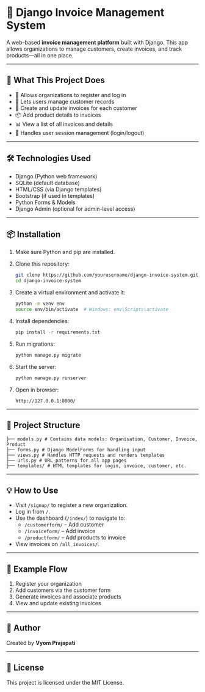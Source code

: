 # 🧾 Django Invoice Management System

A web-based **invoice management platform** built with Django. This app allows organizations to manage customers, create invoices, and track products—all in one place.

---

## 🚀 What This Project Does

- 🏢 Allows organizations to register and log in
- 👥 Lets users manage customer records
- 🧾 Create and update invoices for each customer
- 📦 Add product details to invoices
- 📊 View a list of all invoices and details
- 🔐 Handles user session management (login/logout)

---

## 🛠️ Technologies Used

- Django (Python web framework)
- SQLite (default database)
- HTML/CSS (via Django templates)
- Bootstrap (if used in templates)
- Python Forms & Models
- Django Admin (optional for admin-level access)

---

## 📦 Installation

1. Make sure Python and pip are installed.
2. Clone this repository:
    ```bash
    git clone https://github.com/yourusername/django-invoice-system.git
    cd django-invoice-system
    ```

3. Create a virtual environment and activate it:
    ```bash
    python -m venv env
    source env/bin/activate  # Windows: env\Scripts\activate
    ```

4. Install dependencies:
    ```bash
    pip install -r requirements.txt
    ```

5. Run migrations:
    ```bash
    python manage.py migrate
    ```

6. Start the server:
    ```bash
    python manage.py runserver
    ```

7. Open in browser:
    ```
    http://127.0.0.1:8000/
    ```

---

## 📂 Project Structure
    ├── models.py # Contains data models: Organisation, Customer, Invoice, Product
    ├── forms.py # Django ModelForms for handling input
    ├── views.py # Handles HTTP requests and renders templates
    ├── urls.py # URL patterns for all app pages
    ├── templates/ # HTML templates for login, invoice, customer, etc.


---

## 💡 How to Use

- Visit `/signup/` to register a new organization.
- Log in from `/`.
- Use the dashboard (`/index/`) to navigate to:
  - `/customerform/` – Add customer
  - `/invoiceform/` – Add invoice
  - `/productform/` – Add products to invoice
- View invoices on `/all_invoices/`.

---

## 📌 Example Flow

1. Register your organization
2. Add customers via the customer form
3. Generate invoices and associate products
4. View and update existing invoices

---

## 👤 Author

Created by **Vyom Prajapati**

---

## 📄 License

This project is licensed under the MIT License.
